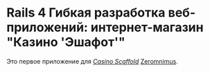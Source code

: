 # Rails 4 Гибкая разработка веб-приложений: интернет-магазин "Казино 'Эшафот'"

Это первое приложение для [*Casino Scaffold*](http://casino-scaffold.ru/) [Zeromnimus](http://1-byte.ru/).